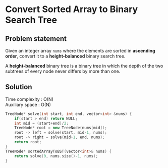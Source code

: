 # Convert Sorted Array to Binary Search Tree

## Problem statement

Given an integer array `nums` where the elements are sorted in **ascending order**, convert it to a **height-balanced** binary search tree.

A **height-balanced** binary tree is a binary tree in which the depth of the two subtrees of every node never differs by more than one.

## Solution

Time complexity : O(N)  
Auxiliary space : O(N)

```cpp
TreeNode* solve(int start, int end, vector<int> &nums) {
    if(start > end) return NULL;
    int mid = (start+end)/2;
    TreeNode* root = new TreeNode(nums[mid]);
    root -> left = solve(start, mid-1, nums);
    root -> right = solve(mid+1, end, nums);
    return root;
}
TreeNode* sortedArrayToBST(vector<int>& nums) {
    return solve(0, nums.size()-1, nums);
}
```
